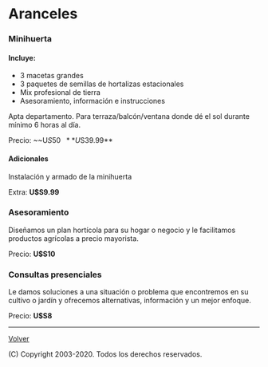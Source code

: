 # Aranceles

### Minihuerta

#### Incluye:
- 3 macetas grandes
- 3 paquetes de semillas de hortalizas estacionales
- Mix profesional de tierra
- Asesoramiento, información e instrucciones

Apta departamento. Para terraza/balcón/ventana donde dé el sol durante mínimo 6 horas al día.

Precio: ~~U$S50~~ **U$S39.99**

#### Adicionales

Instalación y armado de la minihuerta

Extra: **U$S9.99**

### Asesoramiento

Diseñamos un plan hortícola para su hogar o negocio y le facilitamos productos agrícolas a precio mayorista.

Precio: **U$S10**


### Consultas presenciales

Le damos soluciones a una situación o problema que encontremos en su cultivo o jardín y ofrecemos alternativas, información y un mejor enfoque.

Precio: **U$S8**

---
[Volver](/)

(C) Copyright 2003-2020. Todos los derechos reservados.
